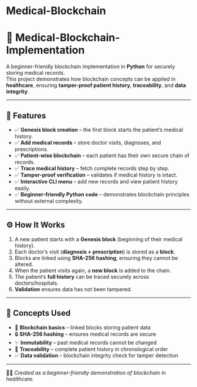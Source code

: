 # Medical-Blockchain


# 🏥 Medical-Blockchain-Implementation

A beginner-friendly blockchain implementation in **Python** for securely storing medical records.  
This project demonstrates how blockchain concepts can be applied in **healthcare**, ensuring **tamper-proof patient history**, **traceability**, and **data integrity**.

---

## 🚀 Features

- ✅ **Genesis block creation** – the first block starts the patient’s medical history.  
- ✅ **Add medical records** – store doctor visits, diagnoses, and prescriptions.  
- ✅ **Patient-wise blockchain** – each patient has their own secure chain of records.  
- ✅ **Trace medical history** – fetch complete records step by step.  
- ✅ **Tamper-proof verification** – validates if medical history is intact.  
- ✅ **Interactive CLI menu** – add new records and view patient history easily.  
- ✅ **Beginner-friendly Python code** – demonstrates blockchain principles without external complexity.  

---

## ⚙️ How It Works

1. A new patient starts with a **Genesis block** (beginning of their medical history).  
2. Each doctor’s visit (**diagnosis + prescription**) is stored as a **block**.  
3. Blocks are linked using **SHA-256 hashing**, ensuring they cannot be altered.  
4. When the patient visits again, a **new block** is added to the chain.  
5. The patient’s **full history** can be traced securely across doctors/hospitals.  
6. **Validation** ensures data has not been tampered.  

---

## 🔑 Concepts Used

- 🧱 **Blockchain basics** – linked blocks storing patient data  
- 🔒 **SHA-256 hashing** – ensures medical records are secure  
- ✨ **Immutability** – past medical records cannot be changed  
- 📜 **Traceability** – complete patient history in chronological order  
- ✅ **Data validation** – blockchain integrity check for tamper detection  

---

👨‍💻 *Created as a beginner-friendly demonstration of blockchain in healthcare.*
